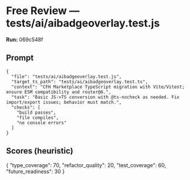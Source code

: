 # Free Review — tests/ai/aibadgeoverlay.test.js

**Run:** 069c548f

## Prompt

```
{
  "file": "tests/ai/aibadgeoverlay.test.js",
  "target_ts_path": "tests/ai/aibadgeoverlay.test.ts",
  "context": "CFH Marketplace TypeScript migration with Vite/Vitest; ensure ESM compatibility and router@6.",
  "task": "Basic JS->TS conversion with @ts-nocheck as needed. Fix import/export issues; behavior must match.",
  "checks": [
    "build passes",
    "file compiles",
    "no console errors"
  ]
}
```

## Scores (heuristic)

{
  "type_coverage": 70,
  "refactor_quality": 20,
  "test_coverage": 60,
  "future_readiness": 30
}

